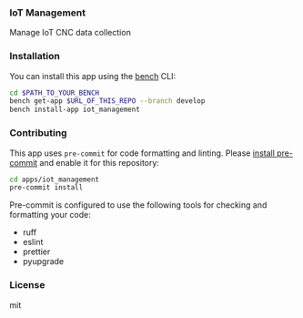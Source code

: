 ### IoT Management

Manage IoT CNC data collection

### Installation

You can install this app using the [bench](https://github.com/frappe/bench) CLI:

```bash
cd $PATH_TO_YOUR_BENCH
bench get-app $URL_OF_THIS_REPO --branch develop
bench install-app iot_management
```

### Contributing

This app uses `pre-commit` for code formatting and linting. Please [install pre-commit](https://pre-commit.com/#installation) and enable it for this repository:

```bash
cd apps/iot_management
pre-commit install
```

Pre-commit is configured to use the following tools for checking and formatting your code:

- ruff
- eslint
- prettier
- pyupgrade

### License

mit
